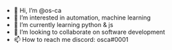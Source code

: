 - 👋 Hi, I’m @os-ca
- 👀 I’m interested in automation, machine learning
- 🌱 I’m currently learning python & js
- 💞️ I’m looking to collaborate on software development 
- 📫 How to reach me discord: osca#0001

<!---
os-ca/os-ca is a ✨ special ✨ repository because its `README.md` (this file) appears on your GitHub profile.
You can click the Preview link to take a look at your changes.
--->
